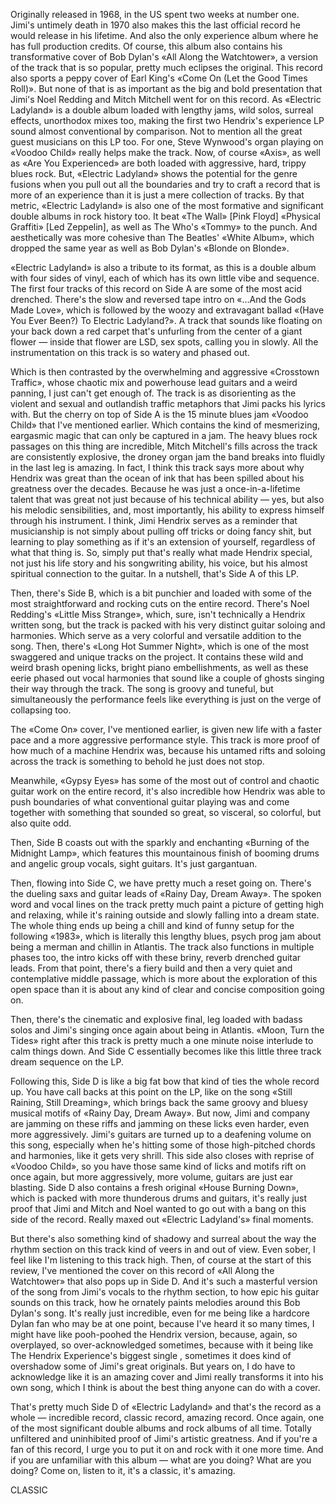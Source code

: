 Originally released in 1968, in the US spent two weeks at number one. Jimi's untimely death in 1970 also makes this the last official record he would release in his lifetime. And also the only experience album where he has full production credits. Of course, this album also contains his transformative cover of Bob Dylan's «All Along the Watchtower», a version of the track that is so popular, pretty much eclipses the original. This record also sports a peppy cover of Earl King's «Come On (Let the Good Times Roll)». But none of that is as important as the big and bold presentation that Jimi's Noel Redding and Mitch Mitchell went for on this record. As «Electric Ladyland» is a double album loaded with lengthy jams, wild solos, surreal effects, unorthodox mixes too, making the first two Hendrix's experience LP sound almost conventional by comparison. Not to mention all the great guest musicians on this LP too. For one, Steve Wynwood's organ playing on «Voodoo Child» really helps make the track. Now, of course «Axis», as well as «Are You Experienced» are both loaded with aggressive, hard, trippy blues rock. But, «Electric Ladyland» shows the potential for the genre fusions when you pull out all the boundaries and try to craft a record that is more of an experience than it is just a mere collection of tracks. By that metric, «Electric Ladyland» is also one of the most formative and significant double albums in rock history too. It beat «The Wall» [Pink Floyd] «Physical Graffiti» [Led Zeppelin], as well as The Who's «Tommy» to the punch. And aesthetically was more cohesive than The Beatles' «White Album», which dropped the same year as well as Bob Dylan's «Blonde on Blonde».

«Electric Ladyland» is also a tribute to its format, as this is a double album with four sides of vinyl, each of which has its own little vibe and sequence. The first four tracks of this record on Side A are some of the most acid drenched. There's the slow and reversed tape intro on «…And the Gods Made Love», which is followed by the woozy and extravagant ballad «(Have You Ever Been?) To Electric Ladyland?». A track that sounds like floating on your back down a red carpet that's unfurling from the center of a giant flower — inside that flower are LSD, sex spots, calling you in slowly. All the instrumentation on this track is so watery and phased out.

Which is then contrasted by the overwhelming and aggressive «Crosstown Traffic», whose chaotic mix and powerhouse lead guitars and a weird panning, I just can't get enough of. The track is as disorienting as the violent and sexual and outlandish traffic metaphors that Jimi packs his lyrics with. But the cherry on top of Side A is the 15 minute blues jam «Voodoo Child» that I've mentioned earlier. Which contains the kind of mesmerizing, eargasmic magic that can only be captured in a jam. The heavy blues rock passages on this thing are incredible, Mitch Mitchell's fills across the track are consistently explosive, the droney organ jam the band breaks into fluidly in the last leg is amazing. In fact, I think this track says more about why Hendrix was great than the ocean of ink that has been spilled about his greatness over the decades. Because he was just a once-in-a-lifetime talent that was great not just because of his technical ability — yes, but also his melodic sensibilities, and, most importantly, his ability to express himself through his instrument. I think, Jimi Hendrix serves as a reminder that musicianship is not simply about pulling off tricks or doing fancy shit, but learning to play something as if it's an extension of yourself, regardless of what that thing is. So, simply put that's really what made Hendrix special, not just his life story and his songwriting ability, his voice, but his almost spiritual connection to the guitar. In a nutshell, that's Side A of this LP.

Then, there's Side B, which is a bit punchier and loaded with some of the most straightforward and rocking cuts on the entire record. There's Noel Redding's «Little Miss Strange», which, sure, isn't technically a Hendrix written song, but the track is packed with his very distinct guitar soloing and harmonies. Which serve as a very colorful and versatile addition to the song. Then, there's «Long Hot Summer Night», which is one of the most swaggered and unique tracks on the project. It contains these wild and weird brash opening licks, bright piano embellishments, as well as these eerie phased out vocal harmonies that sound like a couple of ghosts singing their way through the track. The song is groovy and tuneful, but simultaneously the performance feels like everything is just on the verge of collapsing too.

The «Come On» cover, I've mentioned earlier, is given new life with a faster pace and a more aggressive performance style. This track is more proof of how much of a machine Hendrix was, because his untamed rifts and soloing across the track is something to behold he just does not stop.

Meanwhile, «Gypsy Eyes» has some of the most out of control and chaotic guitar work on the entire record, it's also incredible how Hendrix was able to push boundaries of what conventional guitar playing was and come together with something that sounded so great, so visceral, so colorful, but also quite odd.

Then, Side B coasts out with the sparkly and enchanting «Burning of the Midnight Lamp», which features this mountainous finish of booming drums and angelic group vocals, sight guitars. It's just gargantuan.

Then, flowing into Side C, we have pretty much a reset going on. There's the dueling saxs and guitar leads of «Rainy Day, Dream Away». The spoken word and vocal lines on the track pretty much paint a picture of getting high and relaxing, while it's raining outside and slowly falling into a dream state. The whole thing ends up being a chill and kind of funny setup for the following «1983», which is literally this lengthy blues, psych prog jam about being a merman and chillin in Atlantis. The track also functions in multiple phases too, the intro kicks off with these briny, reverb drenched guitar leads. From that point, there's a fiery build and then a very quiet and contemplative middle passage, which is more about the exploration of this open space than it is about any kind of clear and concise composition going on.

Then, there's the cinematic and explosive final, leg loaded with badass solos and Jimi's singing once again about being in Atlantis. «Moon, Turn the Tides» right after this track is pretty much a one minute noise interlude to calm things down. And Side C essentially becomes like this little three track dream sequence on the LP.

Following this, Side D is like a big fat bow that kind of ties the whole record up. You have call backs at this point on the LP, like on the song «Still Raining, Still Dreaming», which brings back the same groovy and bluesy musical motifs of «Rainy Day, Dream Away». But now, Jimi and company are jamming on these riffs and jamming on these licks even harder, even more aggressively. Jimi's guitars are turned up to a deafening volume on this song, especially when he's hitting some of those high-pitched chords and harmonies, like it gets very shrill. This side also closes with reprise of «Voodoo Child», so you have those same kind of licks and motifs rift on once again, but more aggressively, more volume, guitars are just ear blasting. Side D also contains a fresh original «House Burning Down», which is packed with more thunderous drums and guitars, it's really just proof that Jimi and Mitch and Noel wanted to go out with a bang on this side of the record. Really maxed out «Electric Ladyland's» final moments.

But there's also something kind of shadowy and surreal about the way the rhythm section on this track kind of veers in and out of view. Even sober, I feel like I'm listening to this track high. Then, of course at the start of this review, I've mentioned the cover on this record of «All Along the Watchtower» that also pops up in Side D. And it's such a masterful version of the song from Jimi's vocals to the rhythm section, to how epic his guitar sounds on this track, how he ornately paints melodies around this Bob Dylan's song. It's really just incredible, even for me being like a hardcore Dylan fan who may be at one point, because I've heard it so many times, I might have like pooh-poohed the Hendrix version, because, again, so overplayed, so over-acknowledged sometimes, because with it being like The Hendrix Experience's biggest single , sometimes it does kind of overshadow some of Jimi's great originals. But years on, I do have to acknowledge like it is an amazing cover and Jimi really transforms it into his own song, which I think is about the best thing anyone can do with a cover.

That's pretty much Side D of «Electric Ladyland» and that's the record as a whole — incredible record, classic record, amazing record. Once again, one of the most significant double albums and rock albums of all time. Totally unfiltered and uninhibited proof of Jimi's artistic greatness. And if you're a fan of this record, I urge you to put it on and rock with it one more time. And if you are unfamiliar with this album — what are you doing? What are you doing? Come on, listen to it, it's a classic, it's amazing.

CLASSIC
